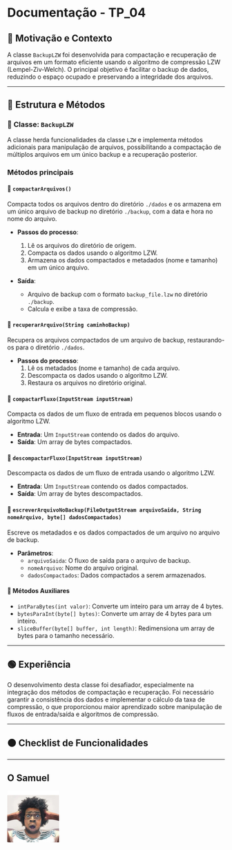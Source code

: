 # Documentação - TP_04  

## 🔴 Motivação e Contexto  
A classe `BackupLZW` foi desenvolvida para compactação e recuperação de arquivos em um formato eficiente usando o algoritmo de compressão LZW (Lempel-Ziv-Welch). O principal objetivo é facilitar o backup de dados, reduzindo o espaço ocupado e preservando a integridade dos arquivos.

---

## 🔵 Estrutura e Métodos  

### 🔵 **Classe: `BackupLZW`**  
A classe herda funcionalidades da classe `LZW` e implementa métodos adicionais para manipulação de arquivos, possibilitando a compactação de múltiplos arquivos em um único backup e a recuperação posterior.

### **Métodos principais**  

#### 🔹 `compactarArquivos()`  
Compacta todos os arquivos dentro do diretório `./dados` e os armazena em um único arquivo de backup no diretório `./backup`, com a data e hora no nome do arquivo.

- **Passos do processo**:
  1. Lê os arquivos do diretório de origem.
  2. Compacta os dados usando o algoritmo LZW.
  3. Armazena os dados compactados e metadados (nome e tamanho) em um único arquivo.

- **Saída**:
  - Arquivo de backup com o formato `backup_file.lzw` no diretório `./backup`.
  - Calcula e exibe a taxa de compressão.

#### 🔹 `recuperarArquivo(String caminhoBackup)`  
Recupera os arquivos compactados de um arquivo de backup, restaurando-os para o diretório `./dados`.

- **Passos do processo**:
  1. Lê os metadados (nome e tamanho) de cada arquivo.
  2. Descompacta os dados usando o algoritmo LZW.
  3. Restaura os arquivos no diretório original.

#### 🔹 `compactarFluxo(InputStream inputStream)`  
Compacta os dados de um fluxo de entrada em pequenos blocos usando o algoritmo LZW.

- **Entrada**: Um `InputStream` contendo os dados do arquivo.  
- **Saída**: Um array de bytes compactados.

#### 🔹 `descompactarFluxo(InputStream inputStream)`  
Descompacta os dados de um fluxo de entrada usando o algoritmo LZW.

- **Entrada**: Um `InputStream` contendo os dados compactados.  
- **Saída**: Um array de bytes descompactados.

#### 🔹 `escreverArquivoNoBackup(FileOutputStream arquivoSaida, String nomeArquivo, byte[] dadosCompactados)`  
Escreve os metadados e os dados compactados de um arquivo no arquivo de backup.

- **Parâmetros**:
  - `arquivoSaida`: O fluxo de saída para o arquivo de backup.
  - `nomeArquivo`: Nome do arquivo original.
  - `dadosCompactados`: Dados compactados a serem armazenados.

#### 🔹 Métodos Auxiliares  
- `intParaBytes(int valor)`: Converte um inteiro para um array de 4 bytes.  
- `bytesParaInt(byte[] bytes)`: Converte um array de 4 bytes para um inteiro.  
- `sliceBuffer(byte[] buffer, int length)`: Redimensiona um array de bytes para o tamanho necessário.

---

## 🟢 Experiência  
O desenvolvimento desta classe foi desafiador, especialmente na integração dos métodos de compactação e recuperação. Foi necessário garantir a consistência dos dados e implementar o cálculo da taxa de compressão, o que proporcionou maior aprendizado sobre manipulação de fluxos de entrada/saída e algoritmos de compressão.

---

## 🟠 Checklist de Funcionalidades  

---

## O Samuel

<img src="../Pictures/samuel.jpg">
